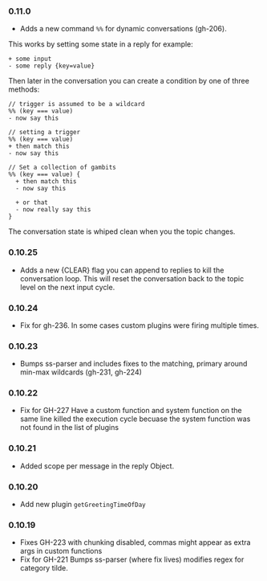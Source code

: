### 0.11.0
* Adds a new command `%%` for dynamic conversations (gh-206). 

This works by setting some state in a reply for example:
```
+ some input
- some reply {key=value}
```

Then later in the conversation you can create a condition by one of three methods:
```
// trigger is assumed to be a wildcard
%% (key === value) 
- now say this

// setting a trigger 
%% (key === value) 
+ then match this
- now say this

// Set a collection of gambits
%% (key === value) {
  + then match this
  - now say this

  + or that
  - now really say this
}
```
The conversation state is whiped clean when you the topic changes.


### 0.10.25
* Adds a new {CLEAR} flag you can append to replies to kill the conversation loop. This will reset the conversation back to the topic level on the next input cycle.

### 0.10.24
* Fix for gh-236. In some cases custom plugins were firing multiple times.

### 0.10.23
* Bumps ss-parser and includes fixes to the matching, primary around min-max wildcards (gh-231, gh-224)

### 0.10.22
* Fix for GH-227 Have a custom function and system function on the same line killed the execution cycle becuase the system function was not found in the list of plugins

### 0.10.21
* Added scope per message in the reply Object.

### 0.10.20
* Add new plugin `getGreetingTimeOfDay`

### 0.10.19
* Fixes GH-223 with chunking disabled, commas might appear as extra args in custom functions
* Fix for GH-221 Bumps ss-parser (where fix lives) modifies regex for category tilde.